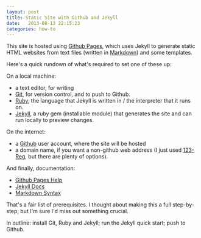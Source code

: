 ```yaml
---
layout: post
title: Static Site with Github and Jekyll 
date:   2013-08-13 22:15:23
categories: how-to
---
```


This site is hosted using [Github Pages](https://pages.github.com/), which uses Jekyll to generate static HTML websites from text files (written in [Markdown](http://daringfireball.net/projects/markdown/)) and some templates. 

Here's a quick rundown of what's required to set one of these up:

On a local machine:

* a text editor, for writing 
* [Git](http://git-scm.com/downloads), for version control, and to push to Github.
* [Ruby](http://www.ruby-lang.org/en/downloads/), the language that Jekyll is written in / the interpreter that it runs on.
* [Jekyll](http://jekyllrb.com/), a ruby gem (installable module) that generates the site and can run locally to preview changes.

On the internet:

* a [Github](https://github.com/) user account, where the site will be hosted
* a domain name, if you want a non-github web address (I just used [123-Reg](https://www.123-reg.co.uk/), but there are plenty of options).

And finally, documentation:

* [Github Pages Help](https://help.github.com/categories/20/articles)
* [Jekyll Docs](http://jekyllrb.com/docs/home/)
* [Markdown Syntax](http://daringfireball.net/projects/markdown/basics)


That's a fair list of prerequisites. I thought about making this a full step-by-step, but I'm sure I'd miss out something crucial.

In outline: install Git, Ruby and Jekyll; run the Jekyll quick start; push to Github.
